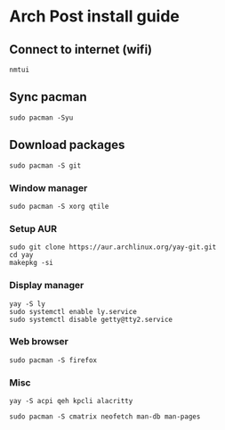 # Arch Post install guide
## Connect to internet (wifi)
```
nmtui
```

## Sync pacman
```
sudo pacman -Syu
```

## Download packages
```
sudo pacman -S git
```

### Window manager
```
sudo pacman -S xorg qtile
```
### Setup AUR
```
sudo git clone https://aur.archlinux.org/yay-git.git
cd yay
makepkg -si
```
### Display manager
```
yay -S ly
sudo systemctl enable ly.service
sudo systemctl disable getty@tty2.service
```
### Web browser
```
sudo pacman -S firefox
```
### Misc
```
yay -S acpi qeh kpcli alacritty
```
```
sudo pacman -S cmatrix neofetch man-db man-pages
```
